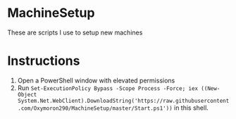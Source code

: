 # MachineSetup
These are scripts I use to setup new machines

# Instructions
1. Open a PowerShell window with elevated permissions
2. Run `Set-ExecutionPolicy Bypass -Scope Process -Force; iex ((New-Object System.Net.WebClient).DownloadString('https://raw.githubusercontent.com/Oxymoron290/MachineSetup/master/Start.ps1'))` in this shell.